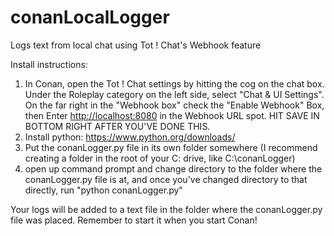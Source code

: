 # conanLocalLogger
Logs text from local chat using Tot ! Chat's Webhook feature

Install instructions:


1. In Conan, open the Tot ! Chat settings by hitting the cog on the chat box. Under the Roleplay category on the left side,  select "Chat & UI Settings". On the far right in the "Webhook box" check the "Enable Webhook" Box, then Enter <http://localhost:8080> in the Webhook URL spot. HIT SAVE IN BOTTOM RIGHT AFTER YOU'VE DONE THIS.
2. Install python: https://www.python.org/downloads/
3. Put the conanLogger.py file in its own folder somewhere (I recommend creating a folder in the root of your C: drive, like C:\conanLogger)
4. open up command prompt and change directory to the folder where the conanLogger.py file is at, and once you've changed directory to that directly, run "python conanLogger.py"

Your logs will be added to a text file in the folder where the conanLogger.py file was placed. Remember to start it when you start Conan!

